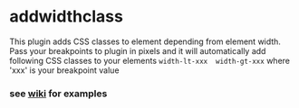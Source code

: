 # addwidthclass
This plugin adds CSS classes to element depending from element width.
Pass your breakpoints to plugin in pixels and it will automatically add following CSS classes to your elements `width-lt-xxx  width-gt-xxx` where 'xxx' is your breakpoint value

### see [wiki](https://github.com/yura-x/addwidthclass/wiki) for examples
